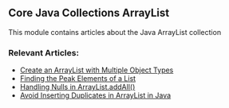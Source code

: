 ## Core Java Collections ArrayList

This module contains articles about the Java ArrayList collection

### Relevant Articles:
- [Create an ArrayList with Multiple Object Types](https://www.baeldung.com/java-arraylist-multiple-object-types)
- [Finding the Peak Elements of a List](https://www.baeldung.com/java-list-find-peak)
- [Handling Nulls in ArrayList.addAll()](https://www.baeldung.com/java-arraylist-handle-null-values)
- [Avoid Inserting Duplicates in ArrayList in Java](https://www.baeldung.com/java-arraylist-no-duplicates)
